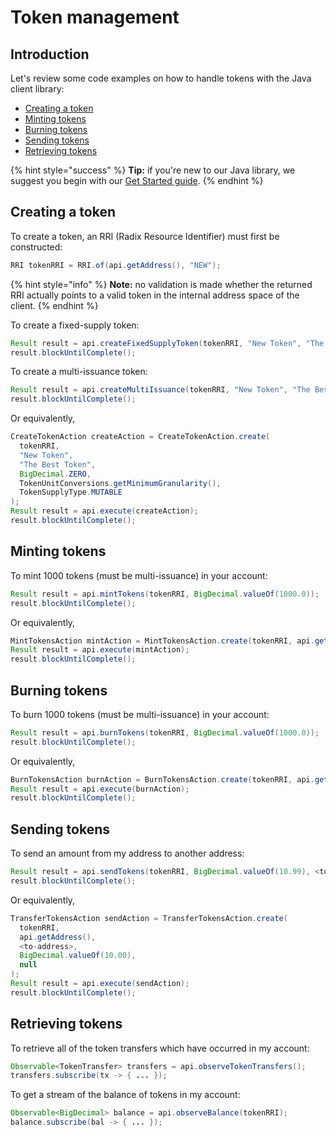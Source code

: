 # Token management

## Introduction

Let's review some code examples on how to handle tokens with the Java client library:

* [Creating a token](token-management.md#creating-a-token)
* [Minting tokens](token-management.md#minting-tokens)
* [Burning tokens](token-management.md#burning-tokens)
* [Sending tokens](token-management.md#sending-tokens)
* [Retrieving tokens](token-management.md#retrieving-tokens)

{% hint style="success" %}
**Tip:** if you're new to our Java library, we suggest you begin with our [Get Started guide]().
{% endhint %}

## Creating a token 

To create a token, an RRI \(Radix Resource Identifier\) must first be constructed:

```java
RRI tokenRRI = RRI.of(api.getAddress(), "NEW");
```

{% hint style="info" %}
**Note:** no validation is made whether the returned RRI actually points to a valid token in the internal address space of the client.
{% endhint %}

To create a fixed-supply token:

```java
Result result = api.createFixedSupplyToken(tokenRRI, "New Token", "The Best Token", BigDecimal.valueOf(1000.0));
result.blockUntilComplete();
```

To create a multi-issuance token:

```java
Result result = api.createMultiIssuance(tokenRRI, "New Token", "The Best Token");
result.blockUntilComplete();
```

Or equivalently,

```java
CreateTokenAction createAction = CreateTokenAction.create(
  tokenRRI,
  "New Token",
  "The Best Token",
  BigDecimal.ZERO,
  TokenUnitConversions.getMinimumGranularity(),
  TokenSupplyType.MUTABLE
); 
Result result = api.execute(createAction);
result.blockUntilComplete();
```

## Minting tokens

To mint 1000 tokens \(must be multi-issuance\) in your account:

```java
Result result = api.mintTokens(tokenRRI, BigDecimal.valueOf(1000.0));
result.blockUntilComplete();
```

Or equivalently,

```java
MintTokensAction mintAction = MintTokensAction.create(tokenRRI, api.getAddress(), BigDecimal.valueOf(1000.0));
Result result = api.execute(mintAction);
result.blockUntilComplete();
```

## Burning tokens

To burn 1000 tokens \(must be multi-issuance\) in your account:

```java
Result result = api.burnTokens(tokenRRI, BigDecimal.valueOf(1000.0));
result.blockUntilComplete();
```

Or equivalently,

```java
BurnTokensAction burnAction = BurnTokensAction.create(tokenRRI, api.getAddress(), BigDecimal.valueOf(1000.0));
Result result = api.execute(burnAction);
result.blockUntilComplete();
```

## Sending tokens

To send an amount from my address to another address:

```java
Result result = api.sendTokens(tokenRRI, BigDecimal.valueOf(10.99), <to-address>);
result.blockUntilComplete();
```

Or equivalently,

```java
TransferTokensAction sendAction = TransferTokensAction.create(
  tokenRRI,
  api.getAddress(),
  <to-address>,
  BigDecimal.valueOf(10.00),
  null
);
Result result = api.execute(sendAction);
result.blockUntilComplete();
```

## Retrieving tokens

To retrieve all of the token transfers which have occurred in my account:

```java
Observable<TokenTransfer> transfers = api.observeTokenTransfers();
transfers.subscribe(tx -> { ... });
```

To get a stream of the balance of tokens in my account:

```java
Observable<BigDecimal> balance = api.observeBalance(tokenRRI);
balance.subscribe(bal -> { ... });
```

